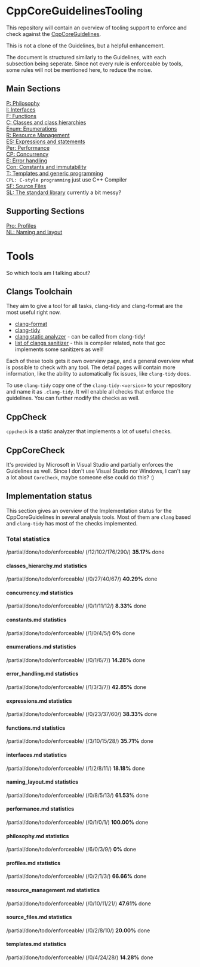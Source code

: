 # CppCoreGuidelinesTooling

This repository will contain an overview of tooling support to enforce and check against the [CppCoreGuidelines](https://github.com/isocpp/CppCoreGuidelines).

This is not a clone of the Guidelines, but a helpful enhancement.

The document is structured similarly to the Guidelines, with each
subsection being seperate. Since not every rule is enforceable by tools,
some rules will not be mentioned here, to reduce the noise.

## Main Sections

[P: Philosophy](philosophy.md)  
[I: Interfaces](interfaces.md)  
[F: Functions](functions.md)  
[C: Classes and class hierarchies](classes_hierarchy.md)  
[Enum: Enumerations](enumerations.md)  
[R: Resource Management](resource_management.md)  
[ES: Expressions and statements](expressions.md)  
[Per: Performance](performance.md)  
[CP: Concurrency](concurrency.md)  
[E: Error handling](error_handling.md)  
[Con: Constants and immutability](constants.md)  
[T: Templates and generic programming](templates.md)  
`CPL: C-style programming` just use C++ Compiler  
[SF: Source Files](source_files.md)  
[SL: The standard library]() currently a bit messy?  

## Supporting Sections

[Pro: Profiles](profiles.md)  
[NL: Naming and layout](naming_layout.md)  

# Tools

So which tools am I talking about?

## Clangs Toolchain
They aim to give a tool for all tasks, clang-tidy and clang-format are the most useful right now.

- [clang-format](http://clang.llvm.org/docs/ClangFormat.html)
- [clang-tidy](http://clang.llvm.org/extra/clang-tidy/index.html)
- [clang static analyzer](http://clang-analyzer.llvm.org/) - can be called from clang-tidy!
- [list of clangs sanitizer](http://clang.llvm.org/docs/index.html) - this is compiler related, note that gcc implements some sanitizers as well!

Each of these tools gets it own overview page, and a general overview what is possible to check with any tool.
The detail pages will contain more information, like the ability to automatically fix issues, like `clang-tidy` does.

To use `clang-tidy` copy one of the `clang-tidy-<version>` to your repository
and name it as `.clang-tidy`. It will enable all checks that enforce the
guidelines. You can further modify the checks as well.

## CppCheck

`cppcheck` is a static analyzer that implements a lot of useful checks.

## CppCoreCheck

It's provided by Microsoft in Visual Studio and partially enforces the
Guidelines as well.
Since I don't use Visual Studio nor Windows, I can't say a lot about `CoreCheck`, maybe someone else could do this? :)

## Implementation status

This section gives an overview of the Implementation status for the
CppCoreGuidelines in several analysis tools. Most of them are `clang` based and
`clang-tidy` has most of the checks implemented.

### Total statistics
/partial/done/todo/enforceable/ (/12/102/176/290/) **35.17%** done

#### classes_hierarchy.md statistics
/partial/done/todo/enforceable/ (/0/27/40/67/) **40.29%** done

#### concurrency.md statistics
/partial/done/todo/enforceable/ (/0/1/11/12/) **8.33%** done

#### constants.md statistics
/partial/done/todo/enforceable/ (/1/0/4/5/) **0%** done

#### enumerations.md statistics
/partial/done/todo/enforceable/ (/0/1/6/7/) **14.28%** done

#### error_handling.md statistics
/partial/done/todo/enforceable/ (/1/3/3/7/) **42.85%** done

#### expressions.md statistics
/partial/done/todo/enforceable/ (/0/23/37/60/) **38.33%** done

#### functions.md statistics
/partial/done/todo/enforceable/ (/3/10/15/28/) **35.71%** done

#### interfaces.md statistics
/partial/done/todo/enforceable/ (/1/2/8/11/) **18.18%** done

#### naming_layout.md statistics
/partial/done/todo/enforceable/ (/0/8/5/13/) **61.53%** done

#### performance.md statistics
/partial/done/todo/enforceable/ (/0/1/0/1/) **100.00%** done

#### philosophy.md statistics
/partial/done/todo/enforceable/ (/6/0/3/9/) **0%** done

#### profiles.md statistics
/partial/done/todo/enforceable/ (/0/2/1/3/) **66.66%** done

#### resource_management.md statistics
/partial/done/todo/enforceable/ (/0/10/11/21/) **47.61%** done

#### source_files.md statistics
/partial/done/todo/enforceable/ (/0/2/8/10/) **20.00%** done

#### templates.md statistics
/partial/done/todo/enforceable/ (/0/4/24/28/) **14.28%** done


